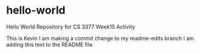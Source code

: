 # hello-world
Hello World Repository for CS 3377 Week15 Activity

This is Kevin
I am making a commit change to my readme-edits branch
I am adding this text to the README file
